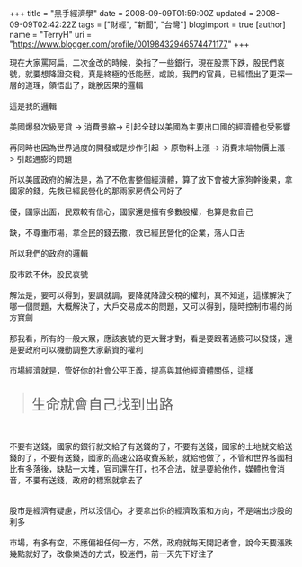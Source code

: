 +++
title = "黑手經濟學"
date = 2008-09-09T01:59:00Z
updated = 2008-09-09T02:42:22Z
tags = ["財經", "新聞", "台灣"]
blogimport = true 
[author]
	name = "TerryH"
	uri = "https://www.blogger.com/profile/00198432946574471177"
+++

現在大家罵阿扁，二次金改的時候，染指了一些銀行，現在股票下跌，股民們哀號，就要想降證交稅，真是終極的低能壓，或說，我們的官員，已經悟出了更深一層的道理，領悟出了，跳脫因果的邏輯<br /><br />這是我的邏輯<br /><br />美國爆發次級房貸 -> 消費景縮-> 引起全球以美國為主要出口國的經濟體也受影響<br /><br />再同時也因為世界過度的開發或是炒作引起 -> 原物料上漲 -> 消費末端物價上漲 -> 引起通膨的問題<br /><br />所以美國政府的解法是，為了不危害整個經濟體，算了放下會被大家狗幹後果，拿國家的錢，先救已經民營化的那兩家房債公司好了<br /><br />優，國家出面，民眾較有信心，國家還是擁有多數股權，也算是救自己<br /><br />缺，不尊重市場，拿全民的錢去撒，救已經民營化的企業，落人口舌<br /><br />所以我們的政府的邏輯<br /><br />股市跌不休，股民哀號<br /><br />解法是，要可以得到，要調就調，要降就降證交稅的權利，真不知道，這樣解決了哪一個問題，大概解決了，大戶交易成本的問題，又可以得到，隨時控制市場的尚方寶劍<br /><br />那我看，所有的一般大眾，應該哀號的更大聲才對，看是要跟著通膨可以發錢，還是要政府可以機動調整大家薪資的權利<br /><br />市場經濟就是，管好你的社會公平正義，提高與其他經濟體關係，這樣<br /><br /><blockquote><span style="font-size:180%;">生命就會自己找到出路</span></blockquote><br /><br />不要有送錢，國家的銀行就交給了有送錢的了，不要有送錢，國家的土地就交給送錢的了，不要有送錢，國家的高速公路收費系統，就給他做了，不管和世界各國相比有多落後，缺點一大堆，官司還在打，也不合法，就是要給他作，媒體也會消音，不要有送錢，政府的標案就拿去了<br /><br /><br />股市是經濟有疑慮，所以沒信心，才要拿出你的經濟政策和方向，不是端出炒股的利多<br /><br />市場，有多有空，不應偏袒任何一方，不然，政府就每天開記者會，說今天要漲跌幾點就好了，改像樂透的方式，股迷們，前一天先下好注了
